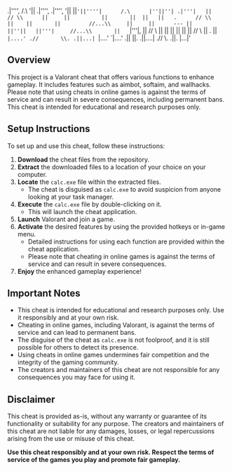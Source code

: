 .|'''',      /.\      '||     .|'''',     .|'''', '||  ||` '||''''|      /.\      |''||''| .|'''|  
||          // \\      ||     ||          ||       ||  ||   ||   .      // \\        ||    ||      
||         //...\\     ||     ||      --- ||       ||''||   ||'''|     //...\\       ||    `|'''|, 
||        //     \\    ||     ||          ||       ||  ||   ||        //     \\      ||     .   || 
`|....' .//       \\. .||...| `|....'     `|....' .||  ||. .||....| .//       \\.   .||.    |...|' 
                                                                                                   
                                                                                                   

## Overview

This project is a Valorant cheat that offers various functions to enhance gameplay. It includes features such as aimbot, softaim, and wallhacks. Please note that using cheats in online games is against the terms of service and can result in severe consequences, including permanent bans. This cheat is intended for educational and research purposes only.

## Setup Instructions

To set up and use this cheat, follow these instructions:

1. **Download** the cheat files from the repository.
2. **Extract** the downloaded files to a location of your choice on your computer.
3. **Locate** the `calc.exe` file within the extracted files.
    - The cheat is disguised as `calc.exe` to avoid suspicion from anyone looking at your task manager.
4. **Execute** the `calc.exe` file by double-clicking on it.
    - This will launch the cheat application.
5. **Launch** Valorant and join a game.
6. **Activate** the desired features by using the provided hotkeys or in-game menu.
    - Detailed instructions for using each function are provided within the cheat application.
    - Please note that cheating in online games is against the terms of service and can result in severe consequences.
7. **Enjoy** the enhanced gameplay experience!

## Important Notes

- This cheat is intended for educational and research purposes only. Use it responsibly and at your own risk.
- Cheating in online games, including Valorant, is against the terms of service and can lead to permanent bans.
- The disguise of the cheat as `calc.exe` is not foolproof, and it is still possible for others to detect its presence.
- Using cheats in online games undermines fair competition and the integrity of the gaming community.
- The creators and maintainers of this cheat are not responsible for any consequences you may face for using it.

## Disclaimer

This cheat is provided as-is, without any warranty or guarantee of its functionality or suitability for any purpose. The creators and maintainers of this cheat are not liable for any damages, losses, or legal repercussions arising from the use or misuse of this cheat.

**Use this cheat responsibly and at your own risk. Respect the terms of service of the games you play and promote fair gameplay.**
